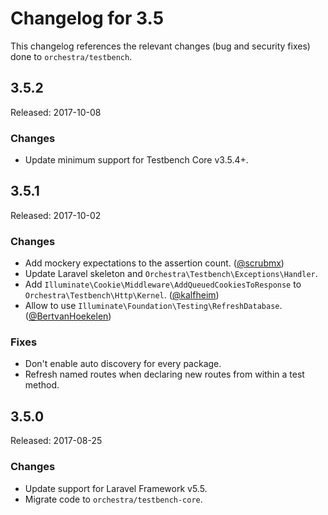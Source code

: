 # Changelog for 3.5

This changelog references the relevant changes (bug and security fixes) done to `orchestra/testbench`.

## 3.5.2

Released: 2017-10-08

### Changes

* Update minimum support for Testbench Core v3.5.4+.

## 3.5.1

Released: 2017-10-02

### Changes

* Add mockery expectations to the assertion count. ([@scrubmx](https://github.com/scrubmx))
* Update Laravel skeleton and `Orchestra\Testbench\Exceptions\Handler`.
* Add `Illuminate\Cookie\Middleware\AddQueuedCookiesToResponse` to `Orchestra\Testbench\Http\Kernel`. ([@kalfheim](https://github.com/kalfheim))
* Allow to use `Illuminate\Foundation\Testing\RefreshDatabase`. ([@BertvanHoekelen](https://github.com/BertvanHoekelen))

### Fixes

* Don't enable auto discovery for every package.
* Refresh named routes when declaring new routes from within a test method.

## 3.5.0

Released: 2017-08-25

### Changes

* Update support for Laravel Framework v5.5.
* Migrate code to `orchestra/testbench-core`.
